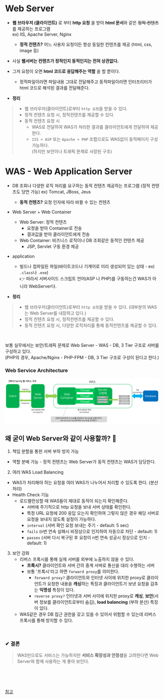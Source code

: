 
# Web Server
* **웹 브라우저 (클라이언트)** 로 부터 **http 요청** 을 받아 **html 문서**와 같은 ~~정적 컨텐츠~~ 를 제공하는 프로그램  
  ex) IIS, Apache Server, Nginx
    * **정적 컨텐츠?** 어느 사용자 요청이든 항상 동일한 컨텐츠를 제공 (html, css, image 등)
* 사실 **웹서버는 컨텐츠가 정적인지 동적인지는 전혀 상관없다.**
* 그저 요청이 오면 **html 코드로 응답해주는 역할** 을 할 뿐이다.
  * 정적파일이라면 파일내용 그대로 전달해주고 동적파일이라면 인터프리터가 html 코드로 해석된 결과를 전달해준다.

* **정리**
>  * 웹 브라우저(클라이언트)로부터 `http 요청`을 받을 수 있다.
>  * 정적 컨텐츠 요청 시, 정적컨텐츠를 제공할 수 있다.
>  * 동적 컨텐츠 요청 시
>    * WAS로 전달하여 WAS가 처리한 결과를 클라이언트에게 전달하여 제공한다.
>    * `IIS + ASP` 또는 `Apache + PHP` 조합으로도 WAS없이 동적페이지 구성 가능하다.  
      (하지만 보안이나 트래픽 문제로 사장된 구조)

# WAS - Web Application Server
* DB 조회나 다양한 로직 처리를 요구하는 동적 컨텐츠 제공하는 프로그램 (정적 컨텐츠도 당연 가능)
  ex) Tomcat, JBoss, Jeus
    * **동적 컨텐츠?** 요청 인자에 따라 바뀔 수 있는 컨텐츠  
* Web Server + Web Container
    * Web Server: 정적 컨텐츠
      * 요청을 받아 Container로 전송
      * 결과값을 받아 클라이언트에게 전송
    * Web Container: 비즈니스 로직이나 DB 조회같은 동적인 컨텐츠 제공
      * JSP, Servlet 구동 환경 제공
* application
  * 빌드나 컴파일된 파일(바이트코드나 기계어로 미리 생성되어 있는 상태 - ex) `.class`나 `.exe`)  
  👉 따라서 서버사이드 스크립트 언어(ASP 나 PHP)를 구동하는건 WAS가 아니라 WebServer다.

* **정리**
>  * 웹 브라우저(클라이언트)로부터 `http 요청`을 받을 수 있다. (대부분의 WAS는 Web Server를 내장하고 있다.)
>  * 정적 컨텐츠 요청 시, 정적컨텐츠를 제공할 수 있다.
>  * 동적 컨텐츠 요청 시, 다양한 로직처리를 통해 동적컨텐츠를 제공할 수 있다.


<br/>

보통 실무에서는 보안/트래픽 문제로 Web Server - WAS - DB, 3 Tier 구조로 서버를 구성하고 있다.    
(PHP의 경우, Apache/Nginx - PHP-FPM - DB, 3 Tier 구조로 구성이 된다고 한다.)   

### Web Service Architecture
![WebServiceArchitecture](images/web_service.png)


## 왜 굳이 Web Server와 같이 사용할까? 🤔
1. 책임 분할을 통한 서버 부하 방지 가능
  * 역할 분배 가능 - 정적 컨텐츠는 Web Server가 동적 컨텐츠는 WAS가 담당한다.
2. 여러 WAS Load Balancing
  * WAS가 처리해야 하는 요청을 여러 WAS가 나누어서 처리할 수 있도록 한다. (분산 처리)
  * Health Check 기능
    * 로드밸런싱할 때 WAS들이 제대로 동작이 되는지 확인해준다.
      * 서버에 주기적으로 http 요청을 보내 서버 상태를 확인한다. 
      * 특정 URL 요청에 200 응답 오는지 확인하여 그렇지 않은 경우 해당 서버로 요청을 보내지 않도록 설정이 가능하다.
      * `interval` (서버 확인 요청 보내는 주기 - default: 5 sec)
      * `fails` (n번 연속 실패시 비정상으로 인지하여 자동으로 차단 - default: 1)
      * `passes` (서버 다시 복구된 후 요청이 n번 연속 성공시 정상으로 인지 - default: 1) 
3. 보안 강화
   * 리버스 프록시를 통해 실제 서버를 외부에 노출하지 않을 수 있다.
     * **프록시?** 클라이언트와 서버 간의 중계 서버로 통신을 대리 수행하는 서버
     * 보통 '프록시'라고 하면 `forward proxy`를 의미한다.
       * `forward proxy?` 클라이언트와 인터넷 사이에 위치한 proxy로 클라이언트가 요청한 내용을 **캐싱**하는 특징과 
       클라이언트가 보낸 요청을 감추는 **익명성** 특징이 있다.
       * `reverse proxy?` 인터넷과 서버 사이에 위치한 proxy로 **캐싱**, **보안**(서버 정보를 클라이언트로부터 숨김), 
       **load balancing** (부하 분산) 특징이 있다.
   * WAS같은 경우 DB 접근 권한을 갖고 있을 수 있어서 위험할 수 있는데 리버스 프록시를 통해 방지할 수 있다.


<br/>

### ✔ 결론
> WAS만으로도 서비스는 가능하지만 **서비스 확장성과 안정성**을 고려한다면 Web Server와 함께 사용하는 게 좋아 보인다.

<br/><br/><br/>


[참고](https://www.youtube.com/watch?v=mcnJcjbfjrs)
